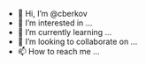 - 👋 Hi, I’m @cberkov
- 👀 I’m interested in ...
- 🌱 I’m currently learning ...
- 💞️ I’m looking to collaborate on ...
- 📫 How to reach me ...

<!---
cberkov/cberkov is a ✨ special ✨ repository because its `README.md` (this file) appears on your GitHub profile.
You can click the Preview link to take a look at your changes.
--->
